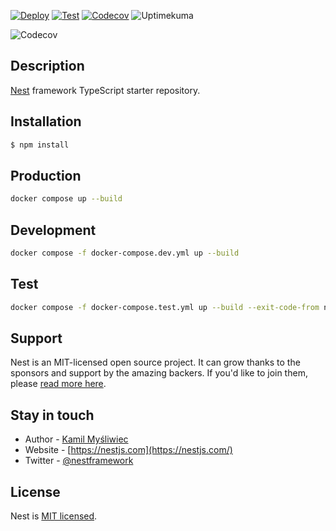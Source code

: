 [![Deploy](https://github.com/devbaraus/kingsystem-server/actions/workflows/deploy.yml/badge.svg)](https://github.com/devbaraus/kingsystem-server/actions/workflows/deploy.yml)
[![Test](https://github.com/devbaraus/kingsystem-server/actions/workflows/test.yml/badge.svg)](https://github.com/devbaraus/kingsystem-server/actions/workflows/test.yml)
[![Codecov](https://codecov.io/gh/devbaraus/kingsystem-server/graph/badge.svg?token=JULCNOSAAA)](https://codecov.io/gh/devbaraus/kingsystem-server)
![Uptimekuma](https://uptime.lab.baraus.dev/api/badge/14/uptime/720?label=Uptime%2030d)

![Codecov](https://codecov.io/gh/devbaraus/kingsystem-server/graphs/tree.svg?token=JULCNOSAAA)

## Description

[Nest](https://github.com/nestjs/nest) framework TypeScript starter repository.

## Installation

```bash
$ npm install
```

## Production

```bash
docker compose up --build
```

## Development

```bash
docker compose -f docker-compose.dev.yml up --build
```

## Test

```bash
docker compose -f docker-compose.test.yml up --build --exit-code-from nest
```

## Support

Nest is an MIT-licensed open source project. It can grow thanks to the sponsors and support by the amazing backers. If
you'd like to join them, please [read more here](https://docs.nestjs.com/support).

## Stay in touch

- Author - [Kamil Myśliwiec](https://kamilmysliwiec.com)
- Website - [https://nestjs.com](https://nestjs.com/)
- Twitter - [@nestframework](https://twitter.com/nestframework)

## License

Nest is [MIT licensed](LICENSE).
